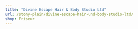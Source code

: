 ```yaml
---
title: "Divine Escape Hair & Body Studio Ltd"
url: /stony-plain/divine-escape-hair-und-body-studio-ltd/
shop: Friseur
---
```

